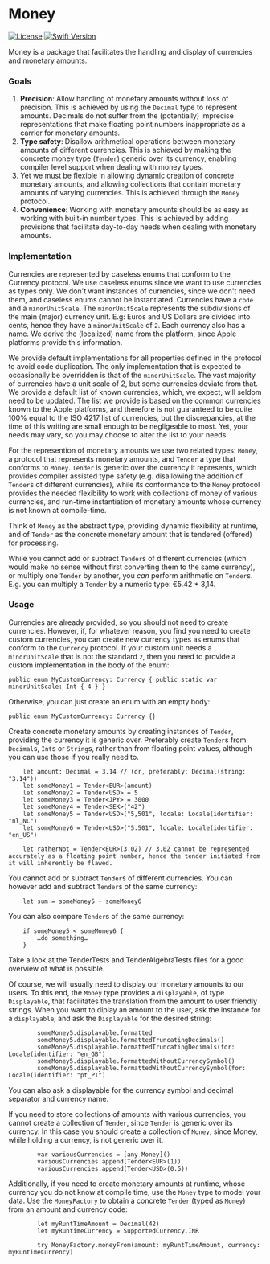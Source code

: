# Money

[![License][mit-badge]][mit-url]
[![Swift Version][swift version badge]][swift version]

Money is a package that facilitates the handling and display of currencies and monetary amounts.

### Goals

1. **Precision**: Allow handling of monetary amounts without loss of precision. This is achieved by using the `Decimal` type to represent amounts. Decimals do not suffer from the (potentially) imprecise representations that make floating point numbers inappropriate as a carrier for monetary amounts.
2. **Type safety**: Disallow arithmetical operations between monetary amounts of different currencies. This is achieved by making the concrete money type (`Tender`) generic over its currency, enabling compiler level support when dealing with money types.
3. Yet we must be flexible in allowing dynamic creation of concrete monetary amounts, and allowing collections that contain monetary amounts of varying currencies. This is achieved through the `Money` protocol.
4. **Convenience**: Working with monetary amounts should be as easy as working with built-in number types. This is achieved by adding provisions that facilitate day-to-day needs when dealing with monetary amounts.


### Implementation

Currencies are represented by caseless enums that conform to the Currency protocol. We use caseless enums since we want to use currencies as types only. We don't want instances of currencies, since we don't need them, and caseless enums cannot be instantiated. Currencies have a `code` and a `minorUnitScale`. The `minorUnitScale` represents the subdivisions of the main (major) currency unit. E.g: Euros and US Dollars are divided into cents, hence they have a `minorUnitScale` of `2`. Each currency also has a name. We derive the (localized) name from the platform, since Apple platforms provide this information.

We provide default implementations for all properties defined in the protocol to avoid code duplication. The only implementation that is expected to occasionally be overridden is that of the `minorUnitScale`. The vast majority of currencies have a unit scale of 2, but some currencies deviate from that. We provide a default list of known currencies, which, we expect, will seldom need to be updated. The list we provide is based on the common currencies known to the Apple platforms, and therefore is not guaranteed to be quite 100% equal to the ISO 4217 list of currencies, but the discrepancies, at the time of this writing are small enough to be negligeable to most. Yet, your needs may vary, so you may choose to alter the list to your needs.

For the represention of monetary amounts we use two related types: `Money`, a protocol that represents monetary amounts, and `Tender` a type that conforms to `Money`. `Tender` is generic over the currency it represents, which provides compiler assisted type safety (e.g. disallowing the addition of `Tender`s of different currencies), while its conformance to the `Money` protocol provides the needed flexibility to work with collections of money of various currencies, and run-time instantiation of monetary amounts whose currency is not known at compile-time.

Think of `Money` as the abstract type, providing dynamic flexibility at runtime, and of `Tender` as the concrete monetary amount that is tendered (offered) for processing.

While you cannot add or subtract `Tender`s of different currencies (which would make no sense without first converting them to the same currency), or multiply one `Tender` by another, you _can_ perform arithmetic on `Tender`s. E.g. you can multiply a `Tender` by a numeric type: €5.42 * 3,14.

### Usage

Currencies are already provided, so you should not need to create currencies. However, if, for whatever reason, you find you need to create custom currencies, you can create new currency types as enums that conform to the `Currency` protocol. If your custom unit needs a `minorUnitScale` that is not the standard `2`, then you need to provide a custom implementation in the body of the enum:

    public enum MyCustomCurrency: Currency { public static var minorUnitScale: Int { 4 } }
    
Otherwise, you can just create an enum with an empty body:
    
    public enum MyCustomCurrency: Currency {}
    
Create concrete monetary amounts by creating instances of `Tender`, providing the currency it is generic over. Preferably create `Tender`s from `Decimal`s, `Int`s or `String`s, rather than from floating point values, although you can use those if you really need to.

        let amount: Decimal = 3.14 // (or, preferably: Decimal(string: "3.14"))
        let someMoney1 = Tender<EUR>(amount)
        let someMoney2 = Tender<USD> = 5
        let someMoney3 = Tender<JPY> = 3000
        let someMoney4 = Tender<SEK>("42")
        let someMoney5 = Tender<USD>("5,501", locale: Locale(identifier: "nl_NL")
        let someMoney6 = Tender<USD>("5.501", locale: Locale(identifier: "en_US")

        let ratherNot = Tender<EUR>(3.02) // 3.02 cannot be represented accurately as a floating point number, hence the tender initiated from it will inherently be flawed.


You cannot add or subtract `Tender`s of different currencies. You can however add and subtract `Tender`s of the same currency:

        let sum = someMoney5 + someMoney6
        
You can also compare `Tender`s of the same currency:
        
        if someMoney5 < someMoney6 {
            …do something…
        }

Take a look at the TenderTests and TenderAlgebraTests files for a good overview of what is possible.

Of course, we will usually need to display our monetary amounts to our users. To this end, the `Money` type provides a `displayable`, of type `Displayable`, that facilitates the translation from the amount to user friendly strings. When you want to diplay an amount to the user, ask the instance for a `displayable`, and ask the `Displayable` for the desired string:

            someMoney5.displayable.formatted
            someMoney5.displayable.formattedTruncatingDecimals()
            someMoney5.displayable.formattedTruncatingDecimals(for: Locale(identifier: "en_GB")
            someMoney5.displayable.formattedWithoutCurrencySymbol()
            someMoney5.displayable.formattedWithoutCurrencySymbol(for: Locale(identifier: "pt_PT")

You can also ask a displayable for the currency symbol and decimal separator and currency name.

If you need to store collections of amounts with various currencies, you cannot create a collection of `Tender`, since `Tender` is generic over its currency. In this case you should create a collection of `Money`, since Money, while holding a currency, is not generic over it.
            
            var variousCurrencies = [any Money]()
            variousCurrencies.append(Tender<EUR>(1))
            variousCurrencies.append(Tender<USD>(0.5))
            
Additionally, if you need to create monetary amounts at runtime, whose currency you do not know at compile time, use the `Money` type to model your data. Use the `MoneyFactory` to obtain a concrete `Tender` (typed as `Money`) from an amount and currency code:

            let myRuntTimeAmount = Decimal(42)
            let myRuntimeCurrency = SupportedCurrency.INR
            
            try MoneyFactory.moneyFrom(amount: myRuntTimeAmount, currency: myRuntimeCurrency)


[license]: https://opensource.org/licenses/MIT
[mit-badge]: https://img.shields.io/badge/License-MIT-blue.svg?style=flat
[mit-url]: https://tldrlegal.com/license/mit-license
[swift version]: https://swift.org/download/
[swift version badge]: https://img.shields.io/badge/swift%20version-5.0+-orange.svg
